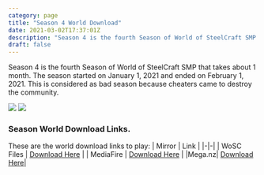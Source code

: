 ```yaml
---
category: page
title: "Season 4 World Download"
date: 2021-03-02T17:37:01Z
description: "Season 4 is the fourth Season of World of SteelCraft SMP that takes about 1 month. The season started on January 1, 2021 and ended on February 1, 2021. This is considered as bad season because cheaters came to destroy the community."
draft: false
---
```

Season 4 is the fourth Season of World of SteelCraft SMP that takes about 1 month. The season started on January 1, 2021 and ended on February 1, 2021. This is considered as bad season because cheaters came to destroy the community.

![](https://cdn.discordapp.com/attachments/816191108249157633/816274956237144128/unknown.png)
![](https://cdn.discordapp.com/attachments/816191108249157633/816275645478862888/unknown.png)

<div class="padding-post">

### Season World Download Links.
These are the world download links to play:
| Mirror | Link |
|-|-|
| WoSC Files | [Download Here](https://wosc.tk/WoSCSMPS4-GD) | 
| MediaFire | [Download Here](https://wosc.tk/WoSCSMPS4-MF) |
|Mega.nz| [Download Here](https://wosc.tk/WoSCSMPS4-MG)|
</div>

